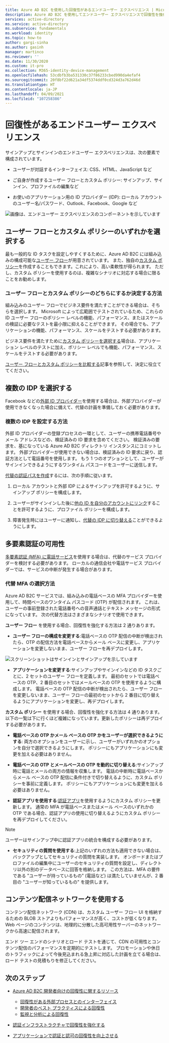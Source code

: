 ```yaml
---
title: Azure AD B2C を使用した回復性があるエンドユーザー エクスペリエンス | Microsoft Docs
description: Azure AD B2C を使用してエンドユーザー エクスペリエンスで回復性を強化する方法
services: active-directory
ms.service: active-directory
ms.subservice: fundamentals
ms.workload: identity
ms.topic: how-to
author: gargi-sinha
ms.author: gasinh
manager: martinco
ms.reviewer: ''
ms.date: 11/30/2020
ms.custom: it-pro
ms.collection: M365-identity-device-management
ms.openlocfilehash: 53cdbfb3ba531330c37f86233cbed990da4efaf4
ms.sourcegitcommit: 20f8bf22d621a34df5374ddf0cd324d3a762d46d
ms.translationtype: HT
ms.contentlocale: ja-JP
ms.lasthandoff: 04/09/2021
ms.locfileid: "107258386"
---
```

# <a name="resilient-end-user-experience"></a>回復性があるエンドユーザー エクスペリエンス

サインアップとサインインのエンドユーザー エクスペリエンスは、次の要素で構成されています。

- ユーザーが対話するインターフェイス: CSS、HTML、JavaScript など

- ご自身が作成するユーザー フローとカスタム ポリシー: サインアップ、サインイン、プロファイルの編集など

- お使いのアプリケーション用の ID プロバイダー (IDP): ローカル アカウントのユーザー名/パスワード、Outlook、Facebook、Google など

![画像は、エンドユーザー エクスペリエンスのコンポーネントを示しています](media/resilient-end-user-experiences/end-user-experience-architecture.png)

## <a name="choose-between-user-flow-and-custom-policy"></a>ユーザー フローとカスタム ポリシーのいずれかを選択する  

最も一般的な ID タスクを設定しやすくするために、Azure AD B2C には組み込みの構成可能な[ユーザー フロー](../../active-directory-b2c/user-flow-overview.md)が用意されています。 また、独自の[カスタム ポリシー](../../active-directory-b2c/custom-policy-overview.md)を作成することもできます。これにより、高い柔軟性が得られます。 ただし、カスタム ポリシーを使用するのは、複雑なシナリオに対応する場合に限ることをお勧めします。

### <a name="how-to-decide-between-user-flow-and-custom-policy"></a>ユーザー フローとカスタム ポリシーのどちらにするか決定する方法

組み込みのユーザー フローでビジネス要件を満たすことができる場合は、そちらを選択します。 Microsoft によって広範囲でテストされているため、これらの ID ユーザー フローのポリシー レベルの機能、パフォーマンス、またはスケールの検証に必要なテストを最小限に抑えることができます。 その場合でも、アプリケーションの機能、パフォーマンス、スケールをテストする必要があります。

ビジネス要件を満たすために[カスタム ポリシーを選択する](../../active-directory-b2c/user-flow-overview.md)場合は、アプリケーション レベルのテストに加え、ポリシー レベルでも機能、パフォーマンス、スケールをテストする必要があります。

[ユーザー フローとカスタム ポリシーを比較する](../../active-directory-b2c/user-flow-overview.md#comparing-user-flows-and-custom-policies)記事を参照して、決定に役立ててください。

## <a name="choose-multiple-idps"></a>複数の IDP を選択する

Facebook などの[外部 ID プロバイダー](../../active-directory-b2c/technical-overview.md#external-identity-providers)を使用する場合は、外部プロバイダーが使用できなくなった場合に備えて、代替の計画を準備しておく必要があります。

### <a name="how-to-set-up-multiple-idps"></a>複数の IDP を設定する方法

外部 ID プロバイダーの登録プロセスの一環として、ユーザーの携帯電話番号やメール アドレスなどの、検証済みの ID 要求を含めてください。 検証済みの要求を、基になっている Azure AD B2C ディレクトリ インスタンスにコミットします。 外部プロバイダーが使用できない場合は、検証済みの ID 要求に戻り、認証方法として電話番号を使用します。 もう 1 つのオプションとして、ユーザーがサインインできるようにするワンタイム パスコードをユーザーに送信します。

 [代替の認証パスを作成](https://github.com/azure-ad-b2c/samples/tree/master/policies/idps-filter)するには、次の手順に従います。

 1. ローカル アカウントと外部 IDP によるサインアップを許可するように、サインアップ ポリシーを構成します。

 2. ユーザーがサインインした後に[他の ID を自分のアカウントにリンク](https://github.com/Azure-Samples/active-directory-b2c-advanced-policies/tree/master/account-linking)することを許可するように、プロファイル ポリシーを構成します。

 3. 障害発生時にはユーザーに通知し、[代替の IDP に切り替える](../../active-directory-b2c/customize-ui-with-html.md#configure-dynamic-custom-page-content-uri)ことができるようにします。

## <a name="availability-of-multi-factor-authentication"></a>多要素認証の可用性

[多要素認証 (MFA) に電話サービス](../../active-directory-b2c/phone-authentication-user-flows.md)を使用する場合は、代替のサービス プロバイダーを検討する必要があります。 ローカルの通信会社や電話サービス プロバイダーでは、サービスの中断が発生する場合があります。

### <a name="how-to-choose-an-alternate-mfa"></a>代替 MFA の選択方法  

Azure AD B2C サービスでは、組み込みの電話ベースの MFA プロバイダーを使用して、時間ベースのワンタイム パスコード (OTP) が配信されます。 これは、ユーザーの事前登録された電話番号への音声通話とテキスト メッセージの形式になっています。 次の代替方法はさまざまなシナリオで使用できます。

**ユーザー フロー** を使用する場合、回復性を強化する方法は 2 通りあります。

- **ユーザー フローの構成を変更する**:電話ベースの OTP 配信の中断が検出されたら、OTP の配信方法を電話ベースからメール ベースに変更し、アプリケーションを変更しないまま、ユーザー フローを再デプロイします。

![スクリーンショットはサインインとサインアップを示しています](media/resilient-end-user-experiences/create-sign-in.png)

- **アプリケーションを変更する**:サインアップやサインインなどの ID タスクごとに、2 セットのユーザー フローを定義します。 最初のセットでは電話ベースの OTP、2 番目のセットではメールベースの OTP を使用するように構成します。 電話ベースの OTP 配信の中断が検出されたら、ユーザー フローを変更しないまま、ユーザー フローの最初のセットから 2 番目に切り替えるようにアプリケーションを変更し、再デプロイします。  

**カスタム ポリシー** を使用する場合、回復性を強化する方法は 4 通りあります。 以下の一覧は下に行くほど複雑になっています。更新したポリシーは再デプロイする必要があります。

- **電話ベースの OTP かメール ベースの OTP かをユーザーが選択できるようにする**: 両方のオプションをユーザーに示し、ユーザーがいずれかのオプションを自分で選択できるようにします。 ポリシーにもアプリケーションにも変更を加える必要はありません。

- **電話ベースの OTP とメールベースの OTP を動的に切り替える**:サインアップ時に電話とメールの両方の情報を収集します。 電話の中断時に電話ベースからメール ベースの OTP 配信に条件付きで切り替えるように、カスタム ポリシーを事前に定義します。 ポリシーにもアプリケーションにも変更を加える必要はありません。

- **認証アプリを使用する**:[認証アプリ](https://github.com/azure-ad-b2c/samples/tree/master/policies/custom-mfa-totp)を使用するようにカスタム ポリシーを更新します。 通常の MFA が電話ベースまたはメール ベースのいずれかの OTP である場合、認証アプリの使用に切り替えるようにカスタム ポリシーを再デプロイしてください。

>[!Note]
>ユーザーはサインアップ中に認証アプリの統合を構成する必要があります。

- **セキュリティの質問を使用する**:上記のいずれの方法も適用できない場合は、バックアップとしてセキュリティの質問を実装します。 オンボードまたはプロファイルの編集中にユーザーのセキュリティの質問を設定し、ディレクトリ以外の別のデータベースに回答を格納します。 この方法は、MFA の要件である "ユーザーが持っているもの" (電話など) は満たしていませんが、2 番目の "ユーザーが知っているもの" を提供します。

## <a name="use-a-content-delivery-network"></a>コンテンツ配信ネットワークを使用する

コンテンツ配信ネットワーク (CDN) は、カスタム ユーザー フロー UI を格納するための BLOB ストアよりもパフォーマンスが高く、コストが低くなります。 Web ページのコンテンツは、地理的に分散した高可用性サーバーのネットワークから高速に配信されます。  

エンド ツー エンドのシナリオとロード テストを通じて、CDN の可用性とコンテンツ配信のパフォーマンスを定期的にテストします。 プロモーションや休日のトラフィックによって今後見込まれる急上昇に対応した計画を立てる場合は、ロード テストの見積もりを修正してください。
  
## <a name="next-steps"></a>次のステップ

- [Azure AD B2C 開発者向けの回復性に関するリソース](resilience-b2c.md)
  
  - [回復性がある外部プロセスとのインターフェイス](resilient-external-processes.md)
  - [開発者のベスト プラクティスによる回復性](resilience-b2c-developer-best-practices.md)
  - [監視と分析による回復性](resilience-with-monitoring-alerting.md)
- [認証インフラストラクチャで回復性を強化する](resilience-in-infrastructure.md)
- [アプリケーションで認証と認可の回復性を向上させる](resilience-app-development-overview.md)